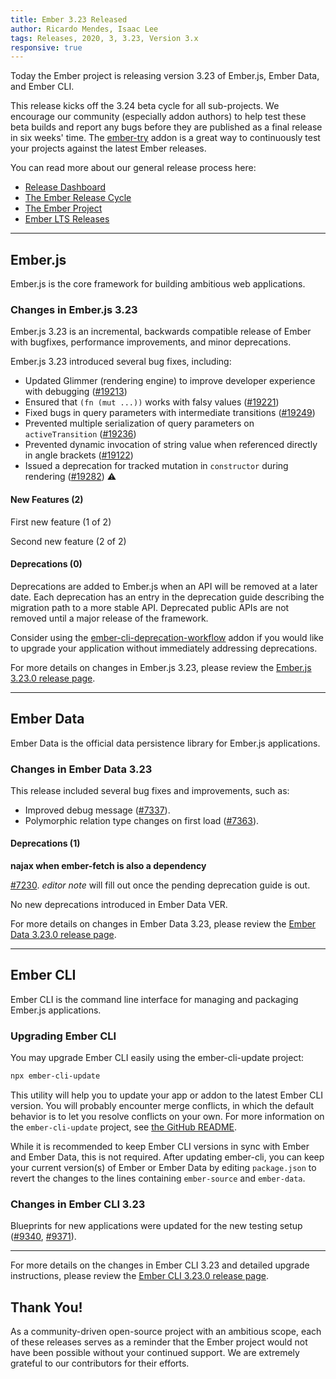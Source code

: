 ```yaml
---
title: Ember 3.23 Released
author: Ricardo Mendes, Isaac Lee
tags: Releases, 2020, 3, 3.23, Version 3.x
responsive: true
---
```


Today the Ember project is releasing version 3.23 of Ember.js, Ember Data, and Ember CLI.

This release kicks off the 3.24 beta cycle for all sub-projects. We encourage our community (especially addon authors) to help test these beta builds and report any bugs before they are published as a final release in six weeks' time. The [ember-try](https://github.com/ember-cli/ember-try) addon is a great way to continuously test your projects against the latest Ember releases.

You can read more about our general release process here:

- [Release Dashboard](http://emberjs.com/releases/)
- [The Ember Release Cycle](http://emberjs.com/blog/2013/09/06/new-ember-release-process.html)
- [The Ember Project](http://emberjs.com/blog/2015/06/16/ember-project-at-2-0.html)
- [Ember LTS Releases](http://emberjs.com/blog/2016/02/25/announcing-embers-first-lts.html)

---

## Ember.js

Ember.js is the core framework for building ambitious web applications.

### Changes in Ember.js 3.23

Ember.js 3.23 is an incremental, backwards compatible release of Ember with bugfixes, performance improvements, and minor deprecations.

Ember.js 3.23 introduced several bug fixes, including:

- Updated Glimmer (rendering engine) to improve developer experience with debugging ([#19213](https://github.com/emberjs/ember.js/pull/19213))
- Ensured that `(fn (mut ...))` works with falsy values ([#19221](https://github.com/emberjs/ember.js/pull/19221))
- Fixed bugs in query parameters with intermediate transitions ([#19249](https://github.com/emberjs/ember.js/pull/19249))
- Prevented multiple serialization of query parameters on `activeTransition` ([#19236](https://github.com/emberjs/ember.js/pull/19236))
- Prevented dynamic invocation of string value when referenced directly in angle brackets ([#19122](https://github.com/emberjs/ember.js/pull/19122))
- Issued a deprecation for tracked mutation in `constructor` during rendering ([#19282](https://github.com/emberjs/ember.js/pull/19282)) ⚠️

#### New Features (2)

First new feature (1 of 2)

Second new feature (2 of 2)

#### Deprecations (0)

Deprecations are added to Ember.js when an API will be removed at a later date. Each deprecation has an entry in the deprecation guide describing the migration path to a more stable API. Deprecated public APIs are not removed until a major release of the framework.

Consider using the [ember-cli-deprecation-workflow](https://github.com/mixonic/ember-cli-deprecation-workflow) addon if you would like to upgrade your application without immediately addressing deprecations.

For more details on changes in Ember.js 3.23, please review the [Ember.js 3.23.0 release page](https://github.com/emberjs/ember.js/releases/tag/v3.23.0).

---

## Ember Data

Ember Data is the official data persistence library for Ember.js applications.

### Changes in Ember Data 3.23

This release included several bug fixes and improvements, such as:

- Improved debug message ([#7337](https://github.com/emberjs/data/pull/7337)).
- Polymorphic relation type changes on first load ([#7363](https://github.com/emberjs/data/pull/7363/files)).

#### Deprecations (1)

**najax when ember-fetch is also a dependency**

[#7230](https://github.com/emberjs/data/pull/7230).
_editor note_ will fill out once the pending deprecation guide is out.


No new deprecations introduced in Ember Data VER.

For more details on changes in Ember Data 3.23, please review the
[Ember Data 3.23.0 release page](https://github.com/emberjs/data/releases/tag/v3.23.0).

---

## Ember CLI

Ember CLI is the command line interface for managing and packaging Ember.js applications.

### Upgrading Ember CLI

<!--alex ignore easy-->
You may upgrade Ember CLI easily using the ember-cli-update project:

```bash
npx ember-cli-update
```

This utility will help you to update your app or addon to the latest Ember CLI version. You will probably encounter merge conflicts, in which the default behavior is to let you resolve conflicts on your own. For more information on the `ember-cli-update` project, see [the GitHub README](https://github.com/ember-cli/ember-cli-update).

While it is recommended to keep Ember CLI versions in sync with Ember and Ember Data, this is not required. After updating ember-cli, you can keep your current version(s) of Ember or Ember Data by editing `package.json` to revert the changes to the lines containing `ember-source` and `ember-data`.

### Changes in Ember CLI 3.23

Blueprints for new applications were updated for the new testing setup ([#9340](https://github.com/ember-cli/ember-cli/pull/9340), [#9371](https://github.com/ember-cli/ember-cli/pull/9371/files)).

---

For more details on the changes in Ember CLI 3.23 and detailed upgrade
instructions, please review the [Ember CLI 3.23.0 release page](https://github.com/ember-cli/ember-cli/releases/tag/v3.23.0).

## Thank You!

As a community-driven open-source project with an ambitious scope, each of these releases serves as a reminder that the Ember project would not have been possible without your continued support. We are extremely grateful to our contributors for their efforts.
